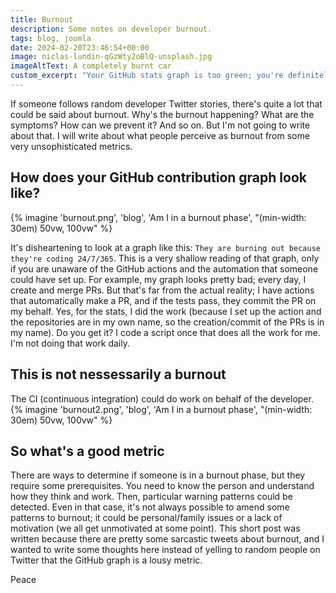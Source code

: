 ```yaml
---
title: Burnout
description: Some notes on developer burnout.
tags: blog, joomla
date: 2024-02-20T23:46:54+00:00
image: niclas-lundin-qGzWty2oBlQ-unsplash.jpg
imageAltText: A completely burnt car
custom_excerpt: "Your GitHub stats graph is too green; you're definitely burned out. Well..."
---
```


If someone follows random developer Twitter stories, there's quite a lot that could be said about burnout. Why's the burnout happening? What are the symptoms? How can we prevent it? And so on. But I'm not going to write about that. I will write about what people perceive as burnout from some very unsophisticated metrics.

## How does your GitHub contribution graph look like?

{% imagine 'burnout.png', 'blog', 'Am I in a burnout phase', "(min-width: 30em) 50vw, 100vw" %}

It's disheartening to look at a graph like this: `They are burning out because they're coding 24/7/365`. This is a very shallow reading of that graph, only if you are unaware of the GitHub actions and the automation that someone could have set up. For example, my graph looks pretty bad; every day, I create and merge PRs. But that's far from the actual reality; I have actions that automatically make a PR, and if the tests pass, they commit the PR on my behalf. Yes, for the stats, I did the work (because I set up the action and the repositories are in my own name, so the creation/commit of the PRs is in my name). Do you get it? I code a script once that does all the work for me. I'm not doing that work daily.


## This is not nessessarily a burnout

The CI (continuous integration) could do work on behalf of the developer.
{% imagine 'burnout2.png', 'blog', 'Am I in a burnout phase', "(min-width: 30em) 50vw, 100vw" %}


## So what's a good metric

There are ways to determine if someone is in a burnout phase, but they require some prerequisites. You need to know the person and understand how they think and work. Then, particular warning patterns could be detected. Even in that case, it's not always possible to amend some patterns to burnout; it could be personal/family issues or a lack of motivation (we all get unmotivated at some point).
This short post was written because there are pretty some sarcastic tweets about burnout, and I wanted to write some thoughts here instead of yelling to random people on Twitter that the GitHub graph is a lousy metric.

Peace
